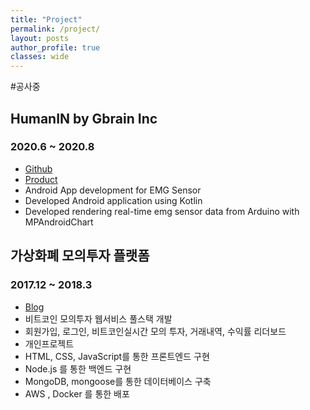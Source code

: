 ```yaml
---
title: "Project"
permalink: /project/
layout: posts
author_profile: true
classes: wide
---
```



#공사중

## HumanIN by Gbrain Inc
### 2020.6 ~ 2020.8
- [Github](https://github.com/gBrain-Development/HumanToHumanInterfaceAndroid)  
- [Product](http://gbrainlife.com/index.php?hCode=PRODUCT_LIST&cate_idx=21)  
- Android App development for EMG Sensor
- Developed Android application using Kotlin
- Developed rendering real-time emg sensor data from Arduino with MPAndroidChart

## 가상화폐 모의투자 플랫폼
### 2017.12 ~ 2018.3
- [Blog](https://blog.naver.com/fastcampus/221223007040) 
- 비트코인 모의투자 웹서비스 풀스택 개발  
- 회원가입, 로그인, 비트코인실시간 모의 투자, 거래내역, 수익률 리더보드  
- 개인프로젝트
- HTML, CSS, JavaScript를 통한 프론트엔드 구현
- Node.js 를 통한 백엔드 구현
- MongoDB, mongoose를 통한 데이터베이스 구축
- AWS , Docker 를 통한 배포
